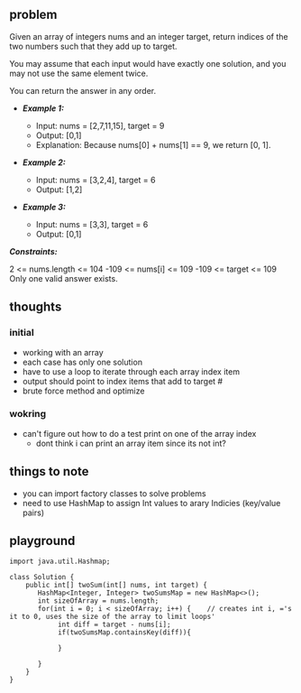 ## problem
Given an array of integers nums and an integer target, return indices of the two numbers such that they add up to target.

You may assume that each input would have exactly one solution, and you may not use the same element twice.

You can return the answer in any order.

 

* ***Example 1:***

  * Input: nums = [2,7,11,15], target = 9
  * Output: [0,1]
  * Explanation: Because nums[0] + nums[1] == 9, we return [0, 1].

* ***Example 2:***

  * Input: nums = [3,2,4], target = 6
  * Output: [1,2]

* ***Example 3:***

  * Input: nums = [3,3], target = 6
  * Output: [0,1]
 

***Constraints:***

2 <= nums.length <= 104
-109 <= nums[i] <= 109
-109 <= target <= 109
Only one valid answer exists.

## thoughts
### initial
* working with an array
* each case has only one solution
* have to use a loop to iterate through each array index item
* output should point to index items that add to target #
* brute force method and optimize

### wokring
* can't figure out how to do a test print on one of the array index
  * dont think i can print an array item since its not int?

## things to note
* you can import factory classes to solve problems
* need to use HashMap to assign Int values to arary Indicies (key/value pairs)

## playground
```
import java.util.Hashmap;

class Solution {
    public int[] twoSum(int[] nums, int target) {
       HashMap<Integer, Integer> twoSumsMap = new HashMap<>();
       int sizeOfArray = nums.length;
       for(int i = 0; i < sizeOfArray; i++) {    // creates int i, ='s it to 0, uses the size of the array to limit loops'
            int diff = target - nums[i];
            if(twoSumsMap.containsKey(diff)){
                
            }

       }
    }
}
```
